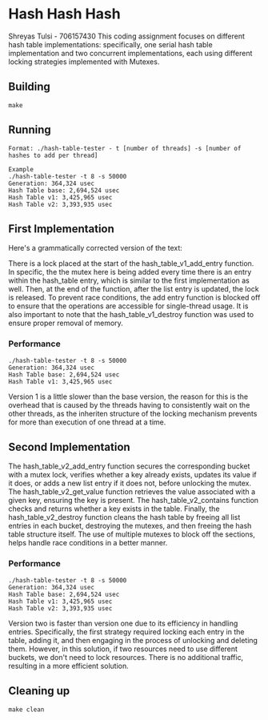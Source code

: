 # Hash Hash Hash
Shreyas Tulsi - 706157430
This coding assignment focuses on different hash table implementations: specifically, one serial hash table implementation and two concurrent implementations, each using different locking strategies implemented with Mutexes.
## Building
```shell
make
```

## Running
```shell
Format: ./hash-table-tester - t [number of threads] -s [number of hashes to add per thread]

Example
./hash-table-tester -t 8 -s 50000
Generation: 364,324 usec
Hash Table base: 2,694,524 usec 
Hash Table v1: 3,425,965 usec
Hash Table v2: 3,393,935 usec

```

## First Implementation

Here's a grammatically corrected version of the text:

There is a lock placed at the start of the hash_table_v1_add_entry function. In specific, the the mutex here is being added every time there is an entry within the hash_table entry, which is similar to the first implementation as well. Then, at the end of the function, after the list entry is updated, the lock is released. To prevent race conditions, the add entry function is blocked off to ensure that the operations are accessible for single-thread usage. It is also important to note that the hash_table_v1_destroy function was used to ensure proper removal of memory.


### Performance
```shell
./hash-table-tester -t 8 -s 50000
Generation: 364,324 usec
Hash Table base: 2,694,524 usec 
Hash Table v1: 3,425,965 usec
```
Version 1 is a little slower than the base version, the reason for this is the overhead that is caused by the threads having to consistently wait on the other threads, as the inheriten structure of the locking mechanism prevents for more than execution of one thread at a time.

## Second Implementation
The hash_table_v2_add_entry function secures the corresponding bucket with a mutex lock, verifies whether a key already exists, updates its value if it does, or adds a new list entry if it does not, before unlocking the mutex. The hash_table_v2_get_value function retrieves the value associated with a given key, ensuring the key is present. The hash_table_v2_contains function checks and returns whether a key exists in the table. Finally, the hash_table_v2_destroy function cleans the hash table by freeing all list entries in each bucket, destroying the mutexes, and then freeing the hash table structure itself. The use of multiple mutexes to block off the sections, helps handle race conditions in a better manner.

### Performance
```shell
./hash-table-tester -t 8 -s 50000
Generation: 364,324 usec
Hash Table base: 2,694,524 usec 
Hash Table v1: 3,425,965 usec
Hash Table v2: 3,393,935 usec
```

Version two is faster than version one due to its efficiency in handling entries. Specifically, the first strategy required locking each entry in the table, adding it, and then engaging in the process of unlocking and deleting them. However, in this solution, if two resources need to use different buckets, we don't need to lock resources. There is no additional traffic, resulting in a more efficient solution.


## Cleaning up
```shell
make clean
```
